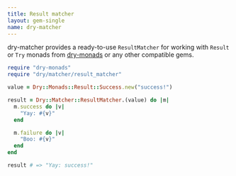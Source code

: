 ```yaml
---
title: Result matcher
layout: gem-single
name: dry-matcher
---
```


dry-matcher provides a ready-to-use `ResultMatcher` for working with `Result` or `Try` monads from [dry-monads](/gems/dry-monads) or any other compatible gems.

```ruby
require "dry-monads"
require "dry/matcher/result_matcher"

value = Dry::Monads::Result::Success.new("success!")

result = Dry::Matcher::ResultMatcher.(value) do |m|
  m.success do |v|
    "Yay: #{v}"
  end

  m.failure do |v|
    "Boo: #{v}"
  end
end

result # => "Yay: success!"
```
